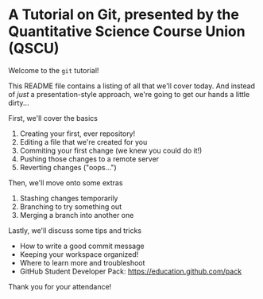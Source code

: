 # A Tutorial on Git, presented by the Quantitative Science Course Union (QSCU)

Welcome to the `git` tutorial!

This README file contains a listing of all that we'll cover today.
And instead of _just_ a presentation-style approach, we're going to get our hands a little dirty...

First, we'll cover the basics

1. Creating your first, ever repository!
2. Editing a file that we're created for you
3. Commiting your first change (we knew you could do it!)
4. Pushing those changes to a remote server
5. Reverting changes ("oops...")

Then, we'll move onto some extras

1. Stashing changes temporarily
2. Branching to try something out
3. Merging a branch into another one

Lastly, we'll discuss some tips and tricks
- How to write a good commit message
- Keeping your workspace organized!
- Where to learn more and troubleshoot
- GitHub Student Developer Pack: https://education.github.com/pack

Thank you for your attendance! 
